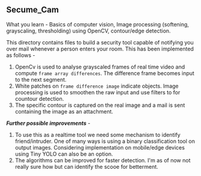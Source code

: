Secume_Cam
----------
What you learn - Basics of  computer vision, Image processing (softening, grayscaling, thresholding) using OpenCV, contour/edge detection.

This directory contains files to build a security tool capable of notifying you over mail whenever a person enters your room. 
This has been implemented as follows -
1) OpenCv is used to analyse  grayscaled frames of real time video and compute `frame array differences`. The difference frame becomes input to the next segment.
2) White patches on `frame difference image` indicate objects. Image processing is used to smoothen the raw input and use filters to for countour detection.
3) The specific contour is captured on the real image and a mail is sent containing the image as an attachment.

***Further possible improvements*** -
1) To use this as a realtime tool we need some mechanism to identify friend/intruder. One of many ways is using a binary classification tool on output images. Considering implementation on mobile/edge devices using Tiny YOLO can also be an option.
2) The algorithms can be improved for faster detection. I'm as of now not really sure how but can identify the scooe for betterment.
